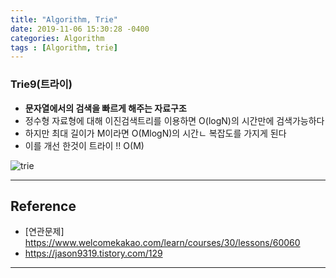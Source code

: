 ```yaml
---
title: "Algorithm, Trie"
date: 2019-11-06 15:30:28 -0400
categories: Algorithm
tags : [Algorithm, trie]
---
```

### Trie9(트라이)
- <b>문자열에서의 검색을 빠르게 해주는 자료구조</b>
- 정수형 자료형에 대해 이진검색트리를 이용하면 O(logN)의 시간만에 검색가능하다
- 하지만 최대 길이가 M이라면 O(MlogN)의 시간ㄴ 복잡도를 가지게 된다
- 이를 개선 한것이 트라이 !! O(M)

![trie](https://user-images.githubusercontent.com/55946791/68295890-b9e4c380-00d6-11ea-9685-33eceb83a569.JPG)


---

## Reference
- [연관문제] <https://www.welcomekakao.com/learn/courses/30/lessons/60060>
- <https://jason9319.tistory.com/129>


---
